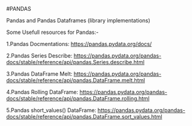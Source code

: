 #PANDAS

Pandas and Pandas Dataframes (library implementations)

Some Usefull resources for Pandas:-

1.Pandas Docmentations: https://pandas.pydata.org/docs/

2.Pandas Series Describe: https://pandas.pydata.org/pandas-docs/stable/reference/api/pandas.Series.describe.html
  
3.Pandas DataFrame Melt: https://pandas.pydata.org/pandas-docs/stable/reference/api/pandas.DataFrame.melt.html

4.Pandas Rolling DataFrame: https://pandas.pydata.org/pandas-docs/stable/reference/api/pandas.DataFrame.rolling.html

5.Pandas short_values() DataFrame: https://pandas.pydata.org/pandas-docs/stable/reference/api/pandas.DataFrame.sort_values.html

